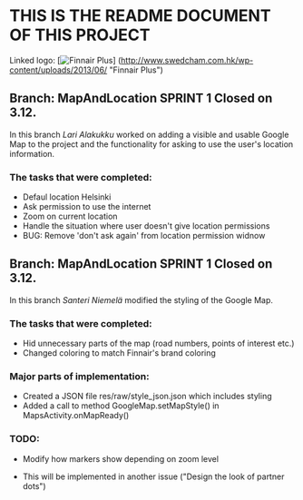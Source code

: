 #														THIS IS THE README DOCUMENT OF THIS PROJECT

Linked logo: [![Finnair Plus](/FINNAIR-Logo-Blue.png)]
(http://www.swedcham.com.hk/wp-content/uploads/2013/06/ "Finnair Plus")

## Branch: MapAndLocation SPRINT 1 Closed on 3.12.


In this branch _Lari Alakukku_ worked on adding a visible and usable Google Map to the project and the functionality
for asking to use the user's location information.

### The tasks that were completed:

 * Defaul location Helsinki
 * Ask permission to use the internet
 * Zoom on current location
 * Handle the situation where user doesn't give location permissions
 * BUG: Remove 'don't ask again' from location permission widnow



## Branch: MapAndLocation SPRINT 1 Closed on 3.12.

In this branch _Santeri Niemelä_ modified the styling of the Google Map. 

### The tasks that were completed:
* Hid unnecessary parts of the map (road numbers, points of interest etc.)
* Changed coloring to match Finnair's brand coloring


### Major parts of implementation:

* Created a JSON file res/raw/style_json.json which includes styling
* Added a call to method GoogleMap.setMapStyle() in MapsActivity.onMapReady()

### TODO:
* Modify how markers show depending on zoom level
- This will be implemented in another issue ("Design the look of partner dots")
